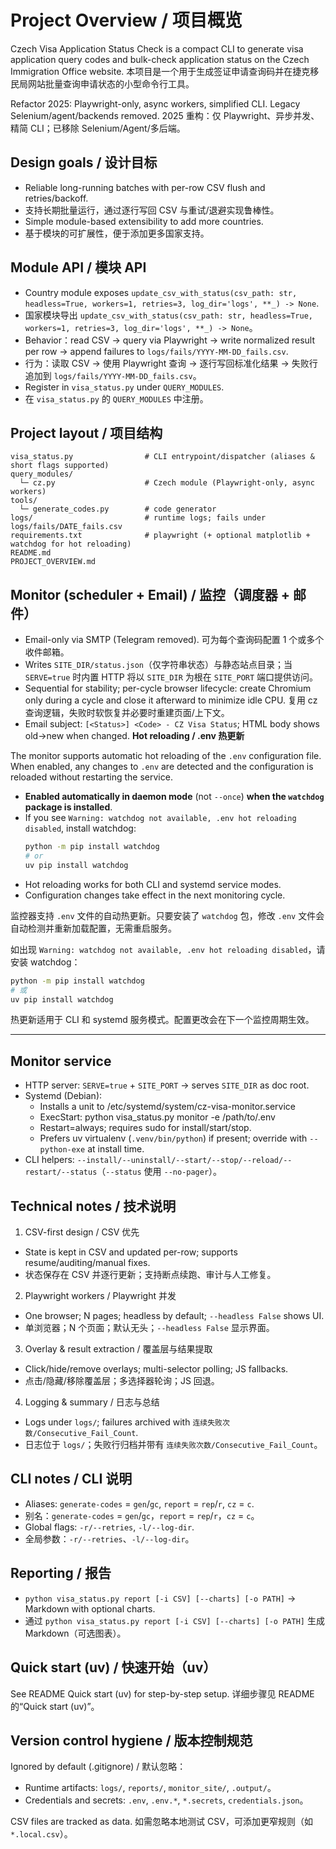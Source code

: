 # Project Overview / 项目概览

Czech Visa Application Status Check is a compact CLI to generate visa application query codes and bulk-check application status on the Czech Immigration Office website.
本项目是一个用于生成签证申请查询码并在捷克移民局网站批量查询申请状态的小型命令行工具。

Refactor 2025: Playwright-only, async workers, simplified CLI. Legacy Selenium/agent/backends removed.
2025 重构：仅 Playwright、异步并发、精简 CLI；已移除 Selenium/Agent/多后端。

## Design goals / 设计目标
- Reliable long-running batches with per-row CSV flush and retries/backoff.
- 支持长期批量运行，通过逐行写回 CSV 与重试/退避实现鲁棒性。
- Simple module-based extensibility to add more countries.
- 基于模块的可扩展性，便于添加更多国家支持。

## Module API / 模块 API
- Country module exposes `update_csv_with_status(csv_path: str, headless=True, workers=1, retries=3, log_dir='logs', **_) -> None`.
- 国家模块导出 `update_csv_with_status(csv_path: str, headless=True, workers=1, retries=3, log_dir='logs', **_) -> None`。
- Behavior：read CSV → query via Playwright → write normalized result per row → append failures to `logs/fails/YYYY-MM-DD_fails.csv`.
- 行为：读取 CSV → 使用 Playwright 查询 → 逐行写回标准化结果 → 失败行追加到 `logs/fails/YYYY-MM-DD_fails.csv`。
- Register in `visa_status.py` under `QUERY_MODULES`.
- 在 `visa_status.py` 的 `QUERY_MODULES` 中注册。

## Project layout / 项目结构
```
visa_status.py                # CLI entrypoint/dispatcher (aliases & short flags supported)
query_modules/
  └─ cz.py                    # Czech module (Playwright-only, async workers)
tools/
  └─ generate_codes.py        # code generator
logs/                         # runtime logs; fails under logs/fails/DATE_fails.csv
requirements.txt              # playwright (+ optional matplotlib + watchdog for hot reloading)
README.md
PROJECT_OVERVIEW.md
```

## Monitor (scheduler + Email) / 监控（调度器 + 邮件）
- Email-only via SMTP (Telegram removed). 可为每个查询码配置 1 个或多个收件邮箱。
- Writes `SITE_DIR/status.json`（仅字符串状态）与静态站点目录；当 `SERVE=true` 时内置 HTTP 将以 `SITE_DIR` 为根在 `SITE_PORT` 端口提供访问。
- Sequential for stability; per-cycle browser lifecycle: create Chromium only during a cycle and close it afterward to minimize idle CPU. 复用 cz 查询逻辑，失败时软恢复并必要时重建页面/上下文。
- Email subject: `[<Status>] <Code> - CZ Visa Status`; HTML body shows old→new when changed.
**Hot reloading / .env 热更新**

The monitor supports automatic hot reloading of the `.env` configuration file. When enabled, any changes to `.env` are detected and the configuration is reloaded without restarting the service.

- **Enabled automatically in daemon mode** (not `--once`) **when the `watchdog` package is installed**.
- If you see `Warning: watchdog not available, .env hot reloading disabled`, install watchdog:
  ```bash
  python -m pip install watchdog
  # or
  uv pip install watchdog
  ```
- Hot reloading works for both CLI and systemd service modes.
- Configuration changes take effect in the next monitoring cycle.

监控器支持 `.env` 文件的自动热更新。只要安装了 `watchdog` 包，修改 `.env` 文件会自动检测并重新加载配置，无需重启服务。

如出现 `Warning: watchdog not available, .env hot reloading disabled`，请安装 watchdog：
```bash
python -m pip install watchdog
# 或
uv pip install watchdog
```

热更新适用于 CLI 和 systemd 服务模式。配置更改会在下一个监控周期生效。

---

## Monitor service
- HTTP server: `SERVE=true` + `SITE_PORT` → serves `SITE_DIR` as doc root.
- Systemd (Debian):
  - Installs a unit to /etc/systemd/system/cz-visa-monitor.service
  - ExecStart: python visa_status.py monitor -e /path/to/.env
  - Restart=always; requires sudo for install/start/stop.
  - Prefers uv virtualenv (`.venv/bin/python`) if present; override with `--python-exe` at install time.
- CLI helpers: `--install/--uninstall/--start/--stop/--reload/--restart/--status`（`--status` 使用 `--no-pager`）。

## Technical notes / 技术说明
1) CSV-first design / CSV 优先
- State is kept in CSV and updated per-row; supports resume/auditing/manual fixes.
- 状态保存在 CSV 并逐行更新；支持断点续跑、审计与人工修复。

2) Playwright workers / Playwright 并发
- One browser; N pages; headless by default; `--headless False` shows UI.
- 单浏览器；N 个页面；默认无头；`--headless False` 显示界面。

3) Overlay & result extraction / 覆盖层与结果提取
- Click/hide/remove overlays; multi-selector polling; JS fallbacks.
- 点击/隐藏/移除覆盖层；多选择器轮询；JS 回退。

4) Logging & summary / 日志与总结
- Logs under `logs/`; failures archived with `连续失败次数/Consecutive_Fail_Count`.
- 日志位于 `logs/`；失败行归档并带有 `连续失败次数/Consecutive_Fail_Count`。

## CLI notes / CLI 说明
- Aliases: `generate-codes` = `gen`/`gc`, `report` = `rep`/`r`, `cz` = `c`.
- 别名：`generate-codes` = `gen`/`gc`，`report` = `rep`/`r`，`cz` = `c`。
- Global flags: `-r/--retries`, `-l/--log-dir`.
- 全局参数：`-r/--retries`、`-l/--log-dir`。

## Reporting / 报告
- `python visa_status.py report [-i CSV] [--charts] [-o PATH]` → Markdown with optional charts.
- 通过 `python visa_status.py report [-i CSV] [--charts] [-o PATH]` 生成 Markdown（可选图表）。

## Quick start (uv) / 快速开始（uv）
See README Quick start (uv) for step-by-step setup.
详细步骤见 README 的“Quick start (uv)”。

## Version control hygiene / 版本控制规范
Ignored by default (.gitignore) / 默认忽略：
- Runtime artifacts: `logs/`, `reports/`, `monitor_site/`, `.output/`。
- Credentials and secrets: `.env`, `.env.*`, `*.secrets`, `credentials.json`。

CSV files are tracked as data. 如需忽略本地测试 CSV，可添加更窄规则（如 `*.local.csv`）。
